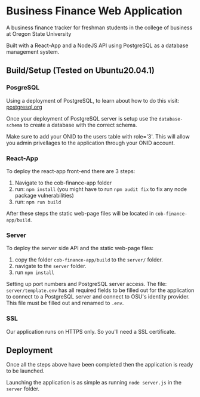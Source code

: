 # Business Finance Web Application
A business finance tracker for freshman students in the college of business at Oregon State University

Built with a React-App and a NodeJS API using PostgreSQL as a database management system.

## Build/Setup (Tested on Ubuntu20.04.1)

### PosgreSQL
Using a deployment of PostgreSQL, to learn about how to do this visit: [postgresql.org](https://www.postgresql.org/docs/current/tutorial-install.html)

Once your deployment of PostgreSQL server is setup use the `database-schema` to create a database with the correct schema.

Make sure to add your ONID to the users table with role='3'. This will allow you admin privellages to the application through your ONID account.

### React-App
To deploy the react-app front-end there are 3 steps:
1. Navigate to the cob-finance-app folder
2. run: `npm install` (you might have to run `npm audit fix` to fix any node package vulnerabilities)
3. run: `npm run build`

After these steps the static web-page files will be located in `cob-finance-app/build`.

### Server
To deploy the server side API and the static web-page files:
1. copy the folder `cob-finance-app/build` to the `server/` folder.
2. navigate to the `server` folder.
3. run `npm install`

Setting up port numbers and PostgreSQL server access.
The file: `server/template.env` has all required fields to be filled out for the application to connect to a PostgreSQL server and connect to OSU's identity provider. This file must be filled out and renamed to `.env`.

### SSL
Our application runs on HTTPS only. So you'll need a SSL certificate.

## Deployment
Once all the steps above have been completed then the application is ready to be launched.

Launching the application is as simple as running `node server.js` in the `server` folder.
